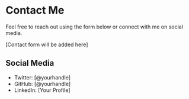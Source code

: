 # Contact Me

Feel free to reach out using the form below or connect with me on social media.

[Contact form will be added here]

## Social Media

- Twitter: [@yourhandle]
- GitHub: [@yourhandle]
- LinkedIn: [Your Profile] 